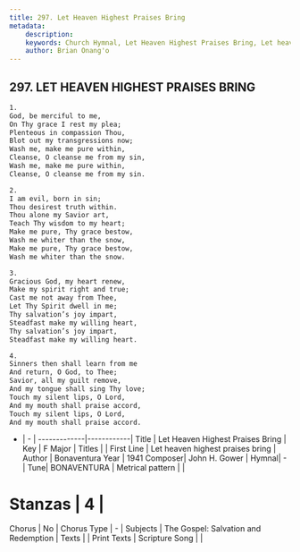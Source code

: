 ```yaml
---
title: 297. Let Heaven Highest Praises Bring
metadata:
    description: 
    keywords: Church Hymnal, Let Heaven Highest Praises Bring, Let heaven highest praises bring, 
    author: Brian Onang'o
---
```



## 297. LET HEAVEN HIGHEST PRAISES BRING

```txt
1.
God, be merciful to me,
On Thy grace I rest my plea;
Plenteous in compassion Thou,
Blot out my transgressions now;
Wash me, make me pure within,
Cleanse, O cleanse me from my sin,
Wash me, make me pure within,
Cleanse, O cleanse me from my sin.

2.
I am evil, born in sin;
Thou desirest truth within.
Thou alone my Savior art,
Teach Thy wisdom to my heart;
Make me pure, Thy grace bestow,
Wash me whiter than the snow,
Make me pure, Thy grace bestow,
Wash me whiter than the snow.

3.
Gracious God, my heart renew,
Make my spirit right and true;
Cast me not away from Thee,
Let Thy Spirit dwell in me;
Thy salvation’s joy impart,
Steadfast make my willing heart,
Thy salvation’s joy impart,
Steadfast make my willing heart.

4.
Sinners then shall learn from me
And return, O God, to Thee;
Savior, all my guilt remove,
And my tongue shall sing Thy love;
Touch my silent lips, O Lord,
And my mouth shall praise accord,
Touch my silent lips, O Lord,
And my mouth shall praise accord.
```

- |   -  |
-------------|------------|
Title | Let Heaven Highest Praises Bring |
Key | F Major |
Titles |  |
First Line | Let heaven highest praises bring |
Author | Bonaventura
Year | 1941
Composer| John H. Gower |
Hymnal|  - |
Tune| BONAVENTURA |
Metrical pattern | |
# Stanzas | 4 |
Chorus | No |
Chorus Type | - |
Subjects | The Gospel: Salvation and Redemption |
Texts |  |
Print Texts | 
Scripture Song |  |
  
